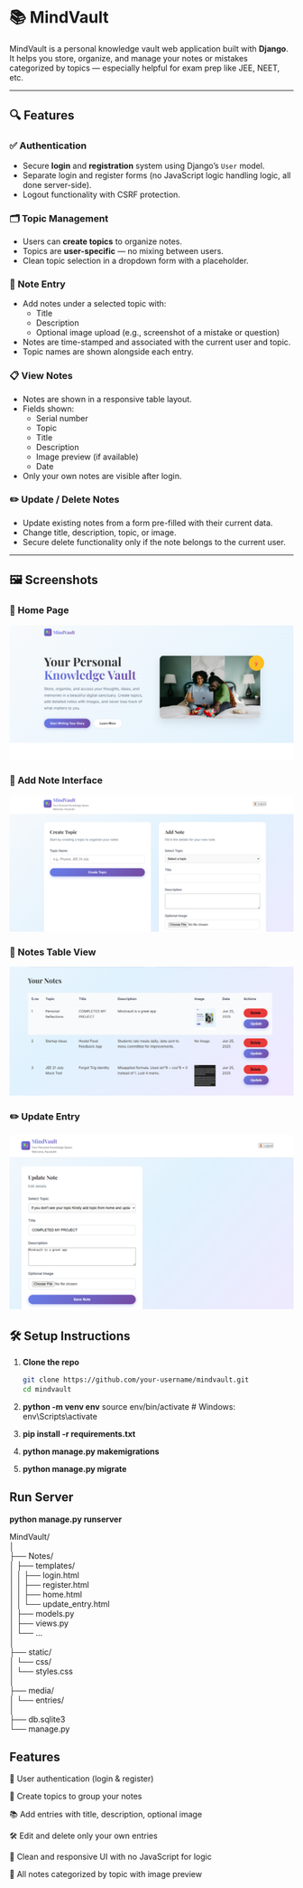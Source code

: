 # 📚 MindVault

MindVault is a personal knowledge vault web application built with **Django**. It helps you store, organize, and manage your notes or mistakes categorized by topics — especially helpful for exam prep like JEE, NEET, etc.

---

## 🔍 Features

### ✅ Authentication
- Secure **login** and **registration** system using Django’s `User` model.
- Separate login and register forms (no JavaScript logic handling logic, all done server-side).
- Logout functionality with CSRF protection.

### 🗂️ Topic Management
- Users can **create topics** to organize notes.
- Topics are **user-specific** — no mixing between users.
- Clean topic selection in a dropdown form with a placeholder.

### 📝 Note Entry
- Add notes under a selected topic with:
  - Title
  - Description
  - Optional image upload (e.g., screenshot of a mistake or question)
- Notes are time-stamped and associated with the current user and topic.
- Topic names are shown alongside each entry.

### 📋 View Notes
- Notes are shown in a responsive table layout.
- Fields shown:
  - Serial number
  - Topic
  - Title
  - Description
  - Image preview (if available)
  - Date
- Only your own notes are visible after login.

### ✏️ Update / Delete Notes
- Update existing notes from a form pre-filled with their current data.
- Change title, description, topic, or image.
- Secure delete functionality only if the note belongs to the current user.

---

## 🖼️ Screenshots

### 🔐 Home Page
![Home Page](MindVault/screenshots/home.png)

### 📝 Add Note Interface
![Add Note](MindVault/screenshots/note.png)

### 📑 Notes Table View
![Notes Table](MindVault/screenshots/notes_table.png)

### ✏️ Update Entry
![Update Entry](MindVault/screenshots/update_entry.png)



## 🛠️ Setup Instructions

1. **Clone the repo**
   ```bash
   git clone https://github.com/your-username/mindvault.git
   cd mindvault


2. **python -m venv env**
    source env/bin/activate  # Windows: env\Scripts\activate

3. **pip install -r requirements.txt**

4. **python manage.py makemigrations**

5. **python manage.py migrate**

## Run Server

**python manage.py runserver**


MindVault/<br>
│<br>
├── Notes/<br>
│   ├── templates/<br>
│   │   ├── login.html<br>
│   │   ├── register.html<br>
│   │   ├── home.html<br>
│   │   └── update_entry.html<br>
│   ├── models.py<br>
│   ├── views.py<br>
│   └── ...<br>
│<br>
├── static/<br>
│   └── css/<br>
│       └── styles.css<br>
│<br>
├── media/<br>
│   └── entries/<br>
│<br>
├── db.sqlite3<br>
└── manage.py<br>


## Features

🔐 User authentication (login & register)

📝 Create topics to group your notes

📚 Add entries with title, description, optional image

🛠️ Edit and delete only your own entries

🎨 Clean and responsive UI with no JavaScript for logic

📁 All notes categorized by topic with image preview

